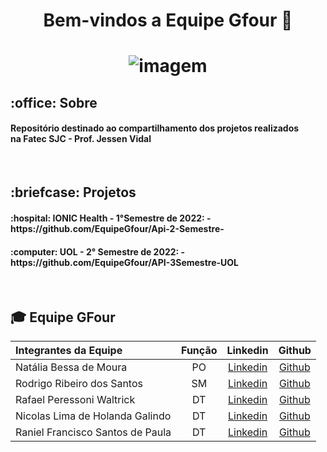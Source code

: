 

<p align="center">
<h1 align="center"> Bem-vindos a Equipe Gfour 👋 </h1>

<h1 align="center">
	
![imagem](https://user-images.githubusercontent.com/8519765/172056264-3cd8f694-2b99-4de5-91ab-2138ada7c3dc.png)
	
</h1>

<h2> :office: Sobre</h2>
<div style="margin-right: 30px;">   
   <h4> Repositório destinado ao compartilhamento dos projetos realizados na Fatec SJC - Prof. Jessen Vidal</h4>
  <br>

  <h2> :briefcase: Projetos</h2>
  <h4> :hospital: IONIC Health - 1°Semestre de 2022: -  https://github.com/EquipeGfour/Api-2-Semestre- </h4>
  <h4> :computer: UOL - 2° Semestre de 2022: - https://github.com/EquipeGfour/API-3Semestre-UOL </h4>
</div>

<br>

<div id='equipe'>
<h2> 🎓 Equipe GFour</h2>
    

Integrantes da Equipe | Função | Linkedin | Github| 
:--------- | :------: | :-------: | :-------: | 
Natália Bessa de Moura | PO | [Linkedin](https://www.linkedin.com/in/natalia-bessa-59b671220/) | [Github](https://github.com/lirabessa)|
Rodrigo Ribeiro dos Santos | SM | [Linkedin](https://www.linkedin.com/in/rodrigo-ribeiro-5008211b8/) | [Github](https://github.com/rodrigoribeiro027)|
Rafael Peressoni Waltrick | DT | [Linkedin](https://www.linkedin.com/in/rafael-p-waltrick-7211b4221) |  [Github](https://github.com/rafawaltrick)|
Nicolas Lima de Holanda Galindo | DT | [Linkedin](https://www.linkedin.com/in/nicolas-lima-2a75a3220/) | [Github](https://github.com/Nicolas734)|
Raniel Francisco Santos de Paula | DT |[Linkedin](https://www.linkedin.com/in/raniel-santos-204878222/)| [Github](https://github.com/Raniel-Santos)|

<br>
